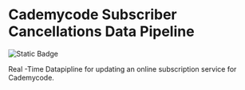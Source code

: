 # Cademycode Subscriber Cancellations Data Pipeline
![Static Badge](https://img.shields.io/badge/Language-Python-blue)


Real -Time Datapipline for updating an online subscription service for Cademycode.
